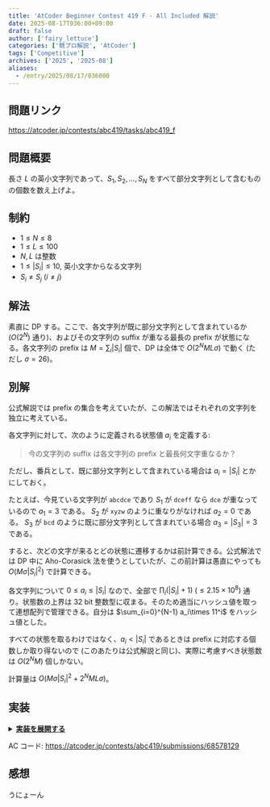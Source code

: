 ```yaml
---
title: 'AtCoder Beginner Contest 419 F - All Included 解説'
date: 2025-08-17T036:00+09:00
draft: false
author: ['fairy_lettuce']
categories: ['競プロ解説', 'AtCoder']
tags: ['Competitive']
archives: ['2025', '2025-08']
aliases:
  - /entry/2025/08/17/036000
---
```


## 問題リンク

https://atcoder.jp/contests/abc419/tasks/abc419_f

## 問題概要

長さ $L$ の英小文字列であって、$S_1,S_2,\dots,S_N$ をすべて部分文字列として含むものの個数を数え上げよ。

## 制約

- $1\le N\le 8$
- $1\le L\le 100$
- $N,L$ は整数
- $1\le |S_i|\le 10$, 英小文字からなる文字列
- $S_i\ne S_j\ (i\ne j)$

<!-- more -->

## 解法

素直に DP する。ここで、各文字列が既に部分文字列として含まれているか ($O(2^N)$ 通り)、およびその文字列の suffix が重なる最長の prefix が状態になる。各文字列の prefix は $M=\sum_i |S_i|$ 個で、DP は全体で $O(2^NML\sigma)$ で動く (ただし $\sigma=26$)。

## 別解

公式解説では prefix の集合を考えていたが、この解法ではそれぞれの文字列を独立に考えている。

各文字列に対して、次のように定義される状態値 $a_i$ を定義する:

> 今の文字列の suffix は各文字列の prefix と最長何文字重なるか？

ただし、番兵として、既に部分文字列として含まれている場合は $a_i=|S_i|$ とかにしておく。

たとえば、今見ている文字列が `abcdce` であり $S_1$ が `dceff` なら `dce` が重なっているので $a_1=3$ である。
$S_2$ が `xyzw` のように重なりがなければ $a_2=0$ である。
$S_3$ が `bcd` のように既に部分文字列として含まれている場合 $a_3=|S_3|=3$ である。

すると、次どの文字が来るとどの状態に遷移するかは前計算できる。公式解法では DP 中に Aho-Corasick 法を使うとしていたが、この前計算は愚直にやっても $O(M\sigma|S_i|^2)$ で計算できる。

各文字列について $0\le a_i\le|S_i|$ なので、全部で $\prod_i (|S_i|+1)\ (\le 2.15\times10^8)$ 通り。状態数の上界は 32 bit 整数型に収まる。そのため適当にハッシュ値を取って連想配列で管理できる。自分は $\sum_{i=0}^{N-1} a_i\times 11^i$ をハッシュ値とした。

すべての状態を取るわけではなく、$a_i\lt |S_i|$ であるときは prefix に対応する個数しか取り得ないので (このあたりは公式解説と同じ)、実際に考慮すべき状態数は $O(2^NM)$ 個しかない。

計算量は $O(M\sigma|S_i|^2+2^NML\sigma)$。

## 実装

<details><summary><u><b>実装を展開する</b></u></summary>

```cs
		public override void Solve()
		{
			var mult = new long[11];
			mult[0] = 1;
			for (int i = 1; i < 11; i++)
			{
				mult[i] = mult[i - 1] * 11;
			}
			var (n, l) = sr.ReadValue<int, int>();
			var s = sr.ReadStringArray(n);
			var nd = Enumerable.Range(0, n).Select(p => Enumerable.Range(0, s[p].Length + 1).Select(q => new int[26]).ToArray()).ToArray();
			for (int i = 0; i < n; i++)
			{
				for (int j = 0; j < s[i].Length + 1; j++)
				{
					for (int k = 0; k < 26; k++)
					{
						if (j == s[i].Length)
						{
							nd[i][j][k] = s[i].Length;
							continue;
						}
						var next = s[i].Take(j).Concat(new[] { (char)('a' + k) }).Join();
						for (int p = j + 1; p >= 0; p--)
						{
							var s0 = s[i].Take(p).Join();
							var s1 = next.TakeLast(p).Join();
							if (s0 == s1)
							{
								nd[i][j][k] = p;
								break;
							}
						}
					}
				}
			}

			var dp = CreateArray(l + 1, i => new Dictionary<long, ModInt>());
			dp[0].Add(0, 1);
			for (int i = 0; i < l; i++)
			{
				foreach (var (hash, value) in dp[i])
				{
					var state = FromHash(n, hash, mult);
					for (int j = 0; j < 26; j++)
					{
						var nextHash = 0L;
						for (int k = 0; k < n; k++)
						{
							nextHash += nd[k][state[k]][j] * mult[k];
						}
						if (dp[i + 1].ContainsKey(nextHash))
							dp[i + 1][nextHash] += value;
						else dp[i + 1].Add(nextHash, value);
					}
				}
			}
			var goal = 0L;
			for (int i = 0; i < n; i++)
			{
				goal += s[i].Length * mult[i];
			}
			var ans = new ModInt(0);
			dp[l].TryGetValue(goal, out ans);
			sw.WriteLine(ans);
		}

		public long[] FromHash(int n, long h, long[] mult)
		{
			var ret = new long[n];
			for (int i = 0; i < n; i++)
			{
				var x = h / mult[i] % 11;
				ret[i] = x;
			}
			return ret;
		}

		public long ToHash(long[] x, long[] mult)
		{
			var ret = 0L;
			for (int i = 0; i < x.Length; i++)
			{
				ret += x[i] * mult[i];
			}
			return ret;
		}
```

</details>

AC コード: https://atcoder.jp/contests/abc419/submissions/68578129

## 感想

うにょーん
